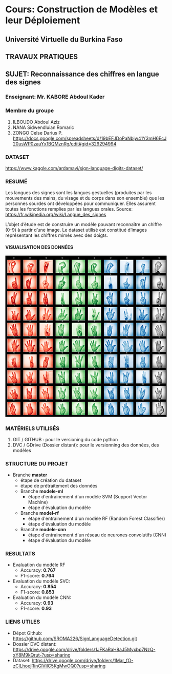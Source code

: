 # Cours: Construction de Modèles et leur Déploiement
## Université Virtuelle du Burkina Faso
## TRAVAUX PRATIQUES
## SUJET: Reconnaissance des chiffres en langue des signes
### Enseignant: Mr. KABORE Abdoul Kader
### Membre du groupe
1. ILBOUDO Abdoul Aziz
2. NANA Sidwendluian Romaric
3. ZONGO Celse Darius P.
https://docs.google.com/spreadsheets/d/19bEFJDoPaNbjw41Y3mH6EcJ20usWP0zauYx1BQMznRg/edit#gid=329294994

### DATASET
https://www.kaggle.com/ardamavi/sign-language-digits-dataset/

### RESUMÉ
Les langues des signes sont les langues gestuelles (produites par les mouvements des mains, du visage et du corps dans son ensemble) que les personnes sourdes ont développées pour communiquer. Elles assurent toutes les fonctions remplies par les langues orales. Source: https://fr.wikipedia.org/wiki/Langue_des_signes 

L’objet d’étude est de construire un modèle pouvant reconnaître un chiffre (0-9) à partir d’une image. Le dataset utilisé est constitué d’images représentant les chiffres mimés avec des doigts.

#### VISUALISATION DES DONNÉES
![Visualisation du dataset](sign1.png)

### MATÉRIELS UTILISÉS
1. GIT / GITHUB : pour le versioning du code python
2. DVC / GDrive (Dossier distant): pour le versionning des données, des modèles

### STRUCTURE DU PROJET
* Branche **master**
    - étape de création du dataset
    - étape de prétraitement des données
    * Branche **modele-ml**
        - étape d'entrainement d'un modèle SVM (Support Vector Machine)
        - étape d'évaluation du modèle
    * Branche **model-rf**
        - étape d'entrainement d'un modèle RF (Random Forest Classifier)
        - étape d'évaluation du modèle
    * Branche **modele-cnn**
        - étape d'entrainement d'un réseau de neurones convolutifs (CNN)
        - étape d'évaluation du modèle

### RESULTATS
* Evaluation du modèle RF
    - Accuracy: **0.767**
    - F1-score: **0.764**
* Evaluation du modèle SVC:
    - Accuracy: **0.854**
    - F1-score: **0.853**
* Evaluation du modèle CNN:
    - Accuracy: **0.93**
    - F1-score: **0.93**
 
 ### LIENS UTILES
 - Dépot Github: https://github.com/SROMA226/SignLanguageDetection.git
 - Dossier DVC distant: https://drive.google.com/drive/folders/1JFKaRaH8aJ5Myxbp7NzQ-xY8M9kQrut-?usp=sharing
 - Dataset: https://drive.google.com/drive/folders/1Mar_fO-zClLhoejRinGlViIC5KgMwOQ0?usp=sharing
